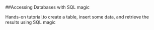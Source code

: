 ##Accessing Databases with SQL magic

Hands-on tutorial,to create a table, insert some data, and retrieve the results using SQL magic
